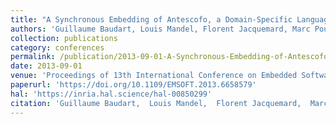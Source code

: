 ```yaml
---
title: "A Synchronous Embedding of Antescofo, a Domain-Specific Language for Interactive Mixed Music"
authors: 'Guillaume Baudart, Louis Mandel, Florent Jacquemard, Marc Pouzet'
collection: publications
category: conferences
permalink: /publication/2013-09-01-A-Synchronous-Embedding-of-Antescofo-a-Domain-Specific-Language-for-Interactive-Mixed-Music
date: 2013-09-01
venue: 'Proceedings of 13th International Conference on Embedded Software (EMSOFT)'
paperurl: 'https://doi.org/10.1109/EMSOFT.2013.6658579'
hal: 'https://inria.hal.science/hal-00850299'
citation: 'Guillaume Baudart,  Louis Mandel,  Florent Jacquemard,  Marc Pouzet, &quot;A Synchronous Embedding of Antescofo, a Domain-Specific Language for Interactive Mixed Music&quot; In the proceedings of 13th International Conference on Embedded Software (EMSOFT), 2013.'
---
```


